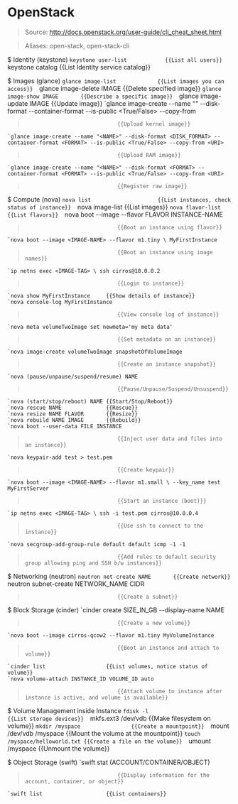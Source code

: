 # OpenStack

> Source: http://docs.openstack.org/user-guide/cli_cheat_sheet.html

> Aliases: open-stack, open-stack-cli

$ Identity (keystone)
    `keystone user-list            {{List all users}} 
    `keystone catalog              {{List Identity service catalog}} 

$ Images (glance)
    `glance image-list             {{List images you can access}} 
    `glance image-delete IMAGE     {{Delete specified image}} 
    `glance image-show IMAGE       {{Describe a specific image}} 
    `glance image-update IMAGE     {{Update image}} 
    `glance image-create --name "<NAME>" --disk-format <FORMAT> --container-format <FORMAT> --is-public <True/False> --copy-from <URI>
>                                  {{Upload kernel image}} 
    `glance image-create --name "<NAME>" --disk-format <DISK_FORMAT> --container-format <FORMAT> --is-public <True/False> --copy-from <URI>
>                                  {{Upload RAM image}} 
    `glance image-create --name "<NAME>" --disk-format <FORMAT> --container-format <FORMAT> --is-public <True/False> --copy-from <URI>
>                                  {{Register raw image}} 

$ Compute (nova)
    `nova list                     {{List instances, check status of instance}} 
    `nova image-list               {{List images}} 
    `nova flavor-list              {{List flavors}} 
    `nova boot --image <IMAGE-NAME> --flavor FLAVOR INSTANCE-NAME
>                                  {{Boot an instance using flavor}} 
    `nova boot --image <IMAGE-NAME> --flavor m1.tiny \ MyFirstInstance
>                                  {{Boot an instance using image names}} 
    `ip netns exec <IMAGE-TAG> \ ssh cirros@10.0.0.2
>                                  {{Login to instance}} 
    `nova show MyFirstInstance     {{Show details of instance}} 
    `nova console-log MyFirstInstance
>                                  {{View console log of instance}} 
    `nova meta volumeTwoImage set newmeta='my meta data'
>                                  {{Set metadata on an instance}} 
    `nova image-create volumeTwoImage snapshotOfVolumeImage
>                                  {{Create an instance snapshot}} 
    `nova (pause/unpause/suspend/resume) NAME
>                                  {{Pause/Unpause/Suspend/Unsuspend}} 
    `nova (start/stop/reboot) NAME {{Start/Stop/Reboot}} 
    `nova rescue NAME              {{Rescue}} 
    `nova resize NAME FLAVOR       {{Resize}} 
    `nova rebuild NAME IMAGE       {{Rebuild}} 
    `nova boot --user-data FILE INSTANCE
>                                  {{Inject user data and files into an instance}} 
    `nova keypair-add test > test.pem
>                                  {{Create keypair}} 
    `nova boot --image <IMAGE-NAME> --flavor m1.small \ --key_name test MyFirstServer
>                                  {{Start an instance (boot)}} 
    `ip netns exec <IMAGE-TAG> \ ssh -i test.pem cirros@10.0.0.4
>                                  {{Use ssh to connect to the instance}} 
    `nova secgroup-add-group-rule default default icmp -1 -1
>                                  {{Add rules to default security group allowing ping and SSH b/w instances}} 

$ Networking (neutron)
    `neutron net-create NAME       {{Create network}} 
    `neutron subnet-create NETWORK_NAME CIDR
>                                  {{Create a subnet}} 

$ Block Storage (cinder)
    `cinder create SIZE_IN_GB --display-name NAME
>                                  {{Create a new volume}} 
    `nova boot --image cirros-qcow2 --flavor m1.tiny MyVolumeInstance
>                                  {{Boot an instance and attach to volume}} 
    `cinder list                   {{List volumes, notice status of volume}} 
    `nova volume-attach INSTANCE_ID VOLUME_ID auto
>                                  {{Attach volume to instance after instance is active, and volume is available}} 

$ Volume Management inside Instance
    `fdisk -l                      {{List storage devices}} 
    `mkfs.ext3 /dev/vdb            {{Make filesystem on volume}} 
    `mkdir /myspace                {{Create a mountpoint}} 
    `mount /dev/vdb /myspace       {{Mount the volume at the mountpoint}} 
    `touch /myspace/helloworld.txt {{Create a file on the volume}} 
    `umount /myspace               {{Unmount the volume}} 

$ Object Storage (swift)
    `swift stat (ACCOUNT/CONTAINER/OBJECT)
>                                  {{Display information for the account, container, or object}} 
    `swift list                    {{List containers}} 

